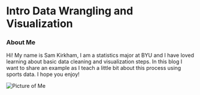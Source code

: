 # Intro Data Wrangling and Visualization

### About Me
Hi! My name is Sam Kirkham, I am a statistics major at BYU and I have loved learning about basic data cleaning and visualization steps. In this blog I want to share an example as I teach a little bit about this process using sports data. I hope you enjoy!

![Picture of Me](IMG_3403.jpeg)
